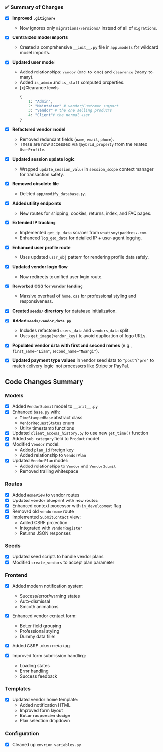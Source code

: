 ### ✅ Summary of Changes

- [x] **Improved `.gitignore`**
  - Now ignores only `migrations/versions/` instead of all of `migrations`.

- [x] **Centralized model imports**
  - Created a comprehensive `__init__.py` file in `app.models` for wildcard model imports.

- [x] **Updated user model**
  - Added relationships: `vendor` (one-to-one) and `clearance` (many-to-many).
  - Added `is_admin` and `is_staff` computed properties.
  - [x]Clearance levels 
    ```python
    {
        1: "Admin",
        2: "Maintainer" # vendor/Customer support 
        3: "Vendor" # the one selling products
        4: "Client"# the normal user
    }
    ```

- [x] **Refactored vendor model**
  - Removed redundant fields (`name`, `email`, `phone`).
  - These are now accessed via `@hybrid_property` from the related `UserProfile`.

- [x] **Updated session update logic**
  - Wrapped `update_session_value` in `session_scope` context manager for transaction safety.

- [x] **Removed obsolete file**
  - Deleted `app/modify_database.py`.

- [x] **Added utility endpoints**
  - New routes for shipping, cookies, returns, index, and FAQ pages.

- [x] **Extended IP tracking**
  - Implemented `get_ip_data` scraper from `whatismyipaddress.com`.
  - Enhanced `log_geo_data` for detailed IP + user-agent logging.

- [x] **Enhanced user profile route**
  - Uses updated `user_obj` pattern for rendering profile data safely.

- [x] **Updated vendor login flow**
  - Now redirects to unified user login route.

- [x] **Reworked CSS for vendor landing**
  - Massive overhaul of `home.css` for professional styling and responsiveness.

- [x] **Created `seeds/` directory** for database initialization.
- [x] **Added `seeds/vendor_data.py`**
  - Includes refactored `users_data` and `vendors_data` split.
  - Uses `get_image(vendor_key)` to avoid duplication of logo URLs.
- [x] **Populated vendor data with first and second names** (e.g., `first_name="Liam"`, `second_name="Mwangi"`).
- [x] **Updated payment type values** in vendor seed data to `"post"`/`"pre"` to match delivery logic, not processors like Stripe or PayPal.

## Code Changes Summary

### Models
- [x] Added `VendorSubmit` model to `__init__.py`
- [x] Enhanced `base.py` with:
  - `TimeStampedBase` abstract class
  - `VendorRequestStatus` enum
  - Utility timestamp functions
- [x] Updated `client_access_history.py` to use new `get_time()` function
- [x] Added `sub_category` field to `Product` model
- [x] Modified `Vendor` model:
  - Added `plan_id` foreign key
  - Added relationship to `VendorPlan`
- [x] Updated `VendorPlan` model:
  - Added relationships to `Vendor` and `VendorSubmit`
  - Removed trailing whitespace

### Routes
- [x] Added `HomeView` to vendor routes
- [x] Updated vendor blueprint with new routes
- [x] Enhanced context processor with `in_development` flag
- [x] Removed old `vendorhome` route
- [x] Implemented `SubmitContact` view:
  - Added CSRF protection
  - Integrated with `VendorRegister`
  - Returns JSON responses

### Seeds
- [x] Updated seed scripts to handle vendor plans
- [x] Modified `create_vendors` to accept plan parameter

### Frontend
- [x] Added modern notification system:
  - Success/error/warning states
  - Auto-dismissal
  - Smooth animations

- [x] Enhanced vendor contact form:
  - Better field grouping
  - Professional styling
  - Dummy data filler
- [x] Added CSRF token meta tag
- [x] Improved form submission handling:
  - Loading states
  - Error handling
  - Success feedback

### Templates
- [x] Updated vendor home template:
  - Added notification HTML
  - Improved form layout
  - Better responsive design
  - Plan selection dropdown

### Configuration
- [x] Cleaned up `envrion_variables.py`